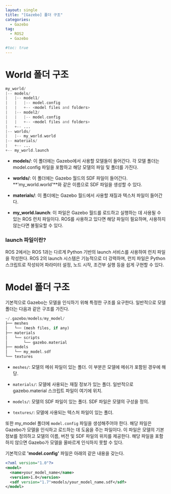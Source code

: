 ```yaml
---
layout: single
title: "[Gazebo] 폴더 구조"
categories:
  - Gazebo
tag:
  - ROS2
  - Gazebo

#toc: true
---
```


# World 폴더 구조

```php
my_world/
|-- models/
|   |-- model1/
|   |   |-- model.config
|   |   +-- <model files and folders>
|   |-- model2/
|   |   |-- model.config
|   |   +-- <model files and folders>
|   +-- ...
|-- worlds/
|   |-- my_world.world
|-- materials/
|   +-- ...
+-- my_world.launch
```

- **models/**: 이 폴더에는 Gazebo에서 사용할 모델들이 들어간다. 각 모델 폴더는 model.config 파일을 포함하고 해당 모델의 파일 및 폴더를 가진다.

- **worlds/**: 이 폴더에는 Gazebo 월드의 SDF 파일이 들어간다. **'my_world.world'**와 같은 이름으로 SDF 파일을 생성할 수 있다.

- **materials/**: 이 폴더에는 Gazebo 월드에서 사용할 재질과 텍스처 파일이 들어간다.

- **my_world.launch**: 이 파일은 Gazebo 월드를 로드하고 실행하는 데 사용될 수 있는 ROS 런치 파일이다. ROS를 사용하고 있다면 해당 파일이 필요하며, 사용하지 않는다면 불필요할 수 있다.

### launch 파일이란?
ROS 2에서는 ROS 1과는 다르게 Python 기반의 launch 서비스를 사용하여 런치 파일을 작성한다. ROS 2의 launch 시스템은 기능적으로 더 강력하며, 런치 파일은 Python 스크립트로 작성되어 파라미터 설정, 노드 시작, 조건부 실행 등을 쉽게 구현할 수 있다.




# Model 폴더 구조
기본적으로 Gazebo는 모델을 인식하기 위해 특정한 구조를 요구한다.
일반적으로 모델 폴더는 다음과 같은 구조를 가진다.

```php
~/.gazebo/models/my_model/
├── meshes
│   └── (mesh files, if any)
├── materials
│   └── scripts
│       └── gazebo.material
├── models
│   └── my_model.sdf
└── textures
```

- ```meshes/```: 모델의 메쉬 파일이 있는 폴더. 이 부분은 모델에 메쉬가 포함된 경우에 해당.

- ```materials/```: 모델에 사용되는 재질 정보가 있는 폴더. 일반적으로 gazebo.material 스크립트 파일이 여기에 위치.

- ```models/```: 모델의 SDF 파일이 있는 폴더. SDF 파일은 모델의 구성을 정의.

- ```textures/```: 모델에 사용되는 텍스처 파일이 있는 폴더.

또한 my_model 폴더에 ```model.config``` 파일을 생성해주어야 한다. 해당 파일은 Gazebo가 모델을 인식하고 로드하는 데 도움을 주는 파일이다. 이 파일은 모델의 기본 정보를 정의하고 모델의 이름, 버전 및 SDF 파일의 위치를 제공한다. 해당 파일을 포함하지 않으면 Gazebo가 모델을 올바르게 인식하지 못할 수 있다.

기본적으로 **'model.config'** 파일은 아래의 같은 내용을 갖는다.

```xml
<?xml version="1.0"?>
<model>
  <name>your_model_name</name>
  <version>1.0</version>
  <sdf version="1.7">models/your_model_name.sdf</sdf>
</model>
```